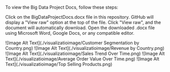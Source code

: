 To view the Big Data Project Docs, follow these steps:

Click on the BigDataProjectDocs.docx file in this repository.
GitHub will display a "View raw" option at the top of the file.
Click "View raw", and the document will automatically download.
Open the downloaded .docx file using Microsoft Word, Google Docs, or any compatible editor.


![Image Alt Text](./visualizatioimage/Customer Segmentation by Country.png)
![Image Alt Text](./visualizatioimage/Revenue by Country.png)
![Image Alt Text](./visualizatioimage/Sales Trend Over Time.png)
![Image Alt Text](./visualizatioimage/Average Order Value Over Time.png)
![Image Alt Text](./visualizatioimage/Top Selling Products.png)

